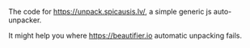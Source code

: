The code for https://unpack.spicausis.lv/, a simple generic js auto-unpacker.

It might help you where https://beautifier.io automatic unpacking fails.

